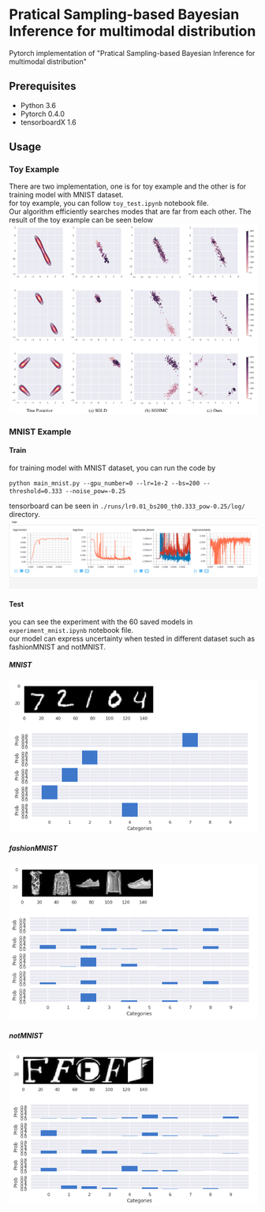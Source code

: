 # Pratical Sampling-based Bayesian Inference for multimodal distribution

Pytorch implementation of "Pratical Sampling-based Bayesian Inference for multimodal distribution" <br>

## Prerequisites
* Python 3.6
* Pytorch 0.4.0
* tensorboardX 1.6

## Usage

### Toy Example
There are two implementation, one is for toy example and the other is for training model with MNIST dataset. <br>
for toy example, you can follow `toy_test.ipynb` notebook file. <br>
Our algorithm efficiently searches modes that are far from each other. The result of the toy example can be seen below
![](img/img2.png)

### MNIST Example
#### Train
for training model with MNIST dataset, you can run the code by
```
python main_mnist.py --gpu_number=0 --lr=1e-2 --bs=200 --threshold=0.333 --noise_pow=-0.25
```
tensorboard can be seen in `./runs/lr0.01_bs200_th0.333_pow-0.25/log/` directory. <br>
![](img/img1.png) <br>

#### Test
you can see the experiment with the 60 saved models in `experiment_mnist.ipynb` notebook file. <br>
our model can express uncertainty when tested in different dataset such as fashionMNIST and notMNIST.
##### MNIST
![](img/img3_MNIST.png)
##### fashionMNIST
![](img/img4_fashionMNIST.png)
##### notMNIST
![](img/img5_notMNIST.png)
